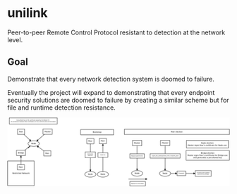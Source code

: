 # unilink
Peer-to-peer Remote Control Protocol resistant to detection at the network level.

## Goal
Demonstrate that every network detection system is doomed to failure.

Eventually the project will expand to demonstrating that every endpoint security solutions are doomed to failure by creating a similar scheme but for file and runtime detection resistance.

![Network Architecture](Network.jpg?raw=true)
